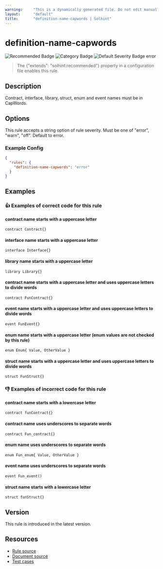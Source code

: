 ```yaml
---
warning:     "This is a dynamically generated file. Do not edit manually."
layout:      "default"
title:       "definition-name-capwords | Solhint"
---
```


# definition-name-capwords
![Recommended Badge](https://img.shields.io/badge/-Recommended-brightgreen)
![Category Badge](https://img.shields.io/badge/-Style%20Guide%20Rules-informational)
![Default Severity Badge error](https://img.shields.io/badge/Default%20Severity-error-red)
> The {"extends": "solhint:recommended"} property in a configuration file enables this rule.


## Description
Contract, interface, library, struct, enum and event names must be in CapWords.

## Options
This rule accepts a string option of rule severity. Must be one of "error", "warn", "off". Default to error.

### Example Config
```json
{
  "rules": {
    "definition-name-capwords": "error"
  }
}
```


## Examples
### 👍 Examples of **correct** code for this rule

#### contract name starts with a uppercase letter 

```solidity
contract Contract{}
```

#### interface name starts with a uppercase letter 

```solidity
interface Interface{}
```

#### library name starts with a uppercase letter 

```solidity
library Library{}
```

#### contract name starts with a uppercase letter and uses uppercase letters to divide words 

```solidity
contract FunContract{}
```

#### event name starts with a uppercase letter and uses uppercase letters to divide words 

```solidity
event FunEvent{}
```

#### enum name starts with a uppercase letter (enum values are not checked by this rule)

```solidity
enum Enum{ Value, OtherValue }
```

#### struct name starts with a uppercase letter and uses uppercase letters to divide words 

```solidity
struct FunStruct{}
```

### 👎 Examples of **incorrect** code for this rule

#### contract name starts with a lowercase letter

```solidity
contract funContract{}
```

#### contract name uses underscores to separate words

```solidity
contract Fun_contract{}
```

#### enum name uses underscores to separate words 

```solidity
enum Fun_enum{ Value, OtherValue }
```

#### event name uses underscores to separate words 

```solidity
event Fun_event()
```

#### struct name starts with a lowercase letter

```solidity
struct funStruct{}
```

## Version
This rule is introduced in the latest version.

## Resources
- [Rule source](https://github.com/solhint-community/solhint-community/tree/master/lib/rules/naming/definition-name-capwords.js)
- [Document source](https://github.com/solhint-community/solhint-community/tree/master/docs/rules/naming/definition-name-capwords.md)
- [Test cases](https://github.com/solhint-community/solhint-community/tree/master/test/rules/naming/definition-name-capwords.js)
